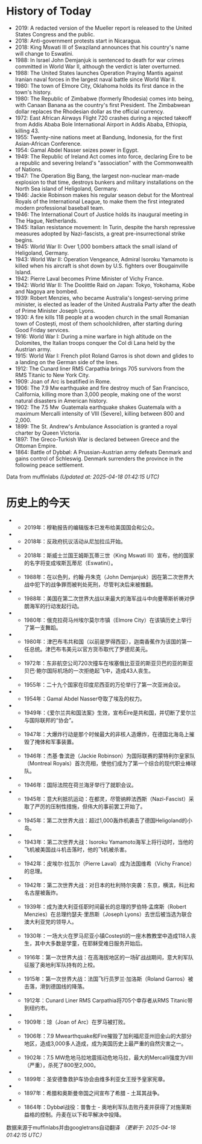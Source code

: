 # History of Today 

- 2019: A redacted version of the Mueller report is released to the United States Congress and the public.
- 2018: Anti-government protests start in Nicaragua.
- 2018: King Mswati III of Swaziland announces that his country's name will change to Eswatini.
- 1988: In Israel John Demjanjuk is sentenced to death for war crimes committed in World War II, although the verdict is later overturned.
- 1988: The United States launches Operation Praying Mantis against Iranian naval forces in the largest naval battle since World War II.
- 1980: The town of Elmore City, Oklahoma holds its first dance in the town's history.
- 1980: The Republic of Zimbabwe (formerly Rhodesia) comes into being, with Canaan Banana as the country's first President. The Zimbabwean dollar replaces the Rhodesian dollar as the official currency.
- 1972: East African Airways Flight 720 crashes during a rejected takeoff from Addis Ababa Bole International Airport in Addis Ababa, Ethiopia, killing 43.
- 1955: Twenty-nine nations meet at Bandung, Indonesia, for the first Asian-African Conference.
- 1954: Gamal Abdel Nasser seizes power in Egypt.
- 1949: The Republic of Ireland Act comes into force, declaring Éire to be a republic and severing Ireland's "association" with the Commonwealth of Nations.
- 1947: The Operation Big Bang, the largest non-nuclear man-made explosion to that time, destroys bunkers and military installations on the North Sea island of Heligoland, Germany.
- 1946: Jackie Robinson makes his regular season debut for the Montreal Royals of the International League, to make them the first integrated modern professional baseball team.
- 1946: The International Court of Justice holds its inaugural meeting in The Hague, Netherlands.
- 1945: Italian resistance movement: In Turin, despite the harsh repressive measures adopted by Nazi-fascists, a great pre-insurrectional strike begins.
- 1945: World War II: Over 1,000 bombers attack the small island of Heligoland, Germany.
- 1943: World War II: Operation Vengeance, Admiral Isoroku Yamamoto is killed when his aircraft is shot down by U.S. fighters over Bougainville Island.
- 1942: Pierre Laval becomes Prime Minister of Vichy France.
- 1942: World War II: The Doolittle Raid on Japan: Tokyo, Yokohama, Kobe and Nagoya are bombed.
- 1939: Robert Menzies, who became Australia's longest-serving prime minister, is elected as leader of the United Australia Party after the death of Prime Minister Joseph Lyons.
- 1930: A fire kills 118 people at a wooden church in the small Romanian town of Costești, most of them schoolchildren, after starting during Good Friday services.
- 1916: World War I: During a mine warfare in high altitude on the Dolomites, the Italian troops conquer the Col di Lana held by the Austrian army.
- 1915: World War I: French pilot Roland Garros is shot down and glides to a landing on the German side of the lines.
- 1912: The Cunard liner RMS Carpathia brings 705 survivors from the RMS Titanic to New York City.
- 1909: Joan of Arc is beatified in Rome.
- 1906: The 7.9 Mw earthquake and fire destroy much of San Francisco, California, killing more than 3,000 people, making one of the worst natural disasters in American history.
- 1902: The 7.5 Mw  Guatemala earthquake shakes Guatemala with a maximum Mercalli intensity of VIII (Severe), killing between 800 and 2,000.
- 1899: The St. Andrew's Ambulance Association is granted a royal charter by Queen Victoria.
- 1897: The Greco-Turkish War is declared between Greece and the Ottoman Empire.
- 1864: Battle of Dybbøl: A Prussian-Austrian army defeats Denmark and gains control of Schleswig. Denmark surrenders the province in the following peace settlement.

Data from muffinlabs
*(Updated at: 2025-04-18 01:42:15 UTC)*

# 历史上的今天 

- -  2019年：穆勒报告的编辑版本已发布给美国国会和公众。
- -  2018年：反政府抗议活动从尼加拉瓜开始。
- -  2018年：斯威士兰国王姆斯瓦蒂三世（King Mswati III）宣布，他的国家的名字将变成埃斯瓦蒂尼（Eswatini）。
- -  1988年：在以色列，约翰·丹朱克（John Demjanjuk）因在第二次世界大战中犯下的战争罪而被判处死刑，尽管判决后来被推翻。
- -  1988年：美国在第二次世界大战以来最大的海军战斗中向曼蒂斯祈祷对伊朗海军的行动发起行动。
- -  1980年：俄克拉荷马州埃尔莫尔市镇（Elmore City）在该镇历史上举行了第一支舞蹈。
- -  1980年：津巴布韦共和国（以前是罗得西亚），迦南香蕉作为该国的第一任总统。津巴布韦美元以官方货币取代了罗德尼美元。
- -  1972年：东非航空公司720次撞车在埃塞俄比亚亚的斯亚贝巴的亚的斯亚贝巴·鲍尔国际机场的一次拒绝起飞中，造成43人丧生。
- -  1955年：二十九个国家在印度尼西亚的万伦举行了第一次亚洲会议。
- -  1954年：Gamal Abdel Nasser夺取了埃及的权力。
- -  1949年：《爱尔兰共和国法案》生效，宣布Éire是共和国，并切断了爱尔兰与国际联邦的“协会”。
- -  1947年：大爆炸行动是那个时候最大的非核人造爆炸，在德国北海岛上摧毁了掩体和军事装置。
- -  1946年：杰基·鲁滨逊（Jackie Robinson）为国际联赛的蒙特利尔皇家队（Montreal Royals）首次亮相，使他们成为了第一个综合的现代职业棒球队。
- -  1946年：国际法院在荷兰海牙举行了就职会议。
- -  1945年：意大利抵抗运动：在都灵，尽管纳粹法西斯（Nazi-Fascist）采取了严厉的压制性措施，但伟大的事前罢工开始了。
- -  1945年：第二次世界大战：超过1,000轰炸机袭击了德国Heligoland的小岛。
- -  1943年：第二次世界大战：Isoroku Yamamoto海军上将行动时，当他的飞机被美国战斗机击落时，他的飞机被杀害。
- -  1942年：皮埃尔·拉瓦尔（Pierre Laval）成为法国维希（Vichy France）的总理。
- -  1942年：第二次世界大战：对日本的杜利特尔突袭：东京，横滨，科比和名古屋被轰炸。
- -  1939年：成为澳大利亚任职时间最长的总理的罗伯特·孟席斯（Robert Menzies）在总理约瑟夫·里昂斯（Joseph Lyons）去世后被当选为联合澳大利亚党的领导人。
- -  1930年：一场大火在罗马尼亚小镇Costești的一座木教教堂中造成118人丧生，其中大多数是学童，在耶稣受难日服务开始后。
- -  1916年：第一次世界大战：在高海拔地区的一场矿战战期间，意大利军队征服了奥地利军队持有的上校。
- -  1915年：第一次世界大战：法国飞行员罗兰·加洛斯（Roland Garros）被击落，滑到德国线的降落。
- -  1912年：Cunard Liner RMS Carpathia将705个幸存者从RMS Titanic带到纽约市。
- -  1909年：琼（Joan of Arc）在罗马被打败。
- -  1906年：7.9 Mwearthquake和Fire摧毁了加利福尼亚州旧金山的大部分地区，造成3,000多人造成，成为美国历史上最严重的自然灾害之一。
- -  1902年：7.5 MW危地马拉地震摇动危地马拉，最大的Mercalli强度为VIII（严重），杀死了800至2,000。
- -  1899年：圣安德鲁救护车协会由维多利亚女王授予皇家宪章。
- -  1897年：希腊和奥斯曼帝国之间宣布了希腊 - 土耳其战争。
- -  1864年：Dybbøl战役：普鲁士 - 奥地利军队击败丹麦并获得了对施莱斯益格的控制。丹麦在以下和平解决中投降。

数据来源于muffinlabs并由googletrans自动翻译
*（更新于: 2025-04-18 01:42:15 UTC）*